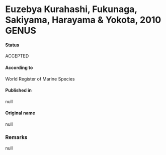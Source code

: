 # Euzebya Kurahashi, Fukunaga, Sakiyama, Harayama & Yokota, 2010 GENUS

#### Status
ACCEPTED

#### According to
World Register of Marine Species

#### Published in
null

#### Original name
null

### Remarks
null